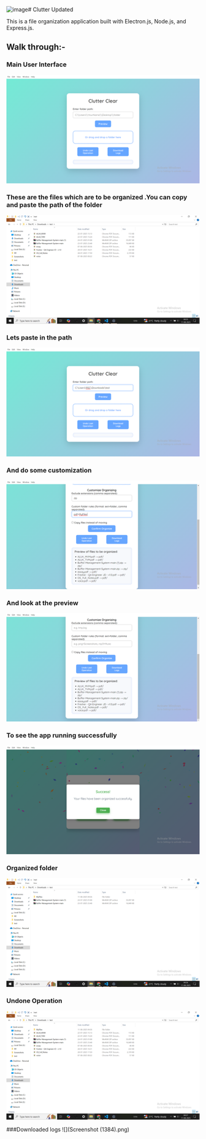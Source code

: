 <img width="1920" height="1080" alt="image" src="https://github.com/user-attachments/assets/17082e3d-66dc-44c5-b31e-3e5144f9c1c1" /># Clutter Updated

This is a file organization application built with Electron.js, Node.js, and Express.js.

## Walk through:-

### Main User Interface
![A screenshot of the application's main interface.](UI.png)

### These are the files which are to be organized .You can copy and paste the path of the folder 
![Folder](file_to_organize.png)

### Lets paste in the path
![A screenshot demonstrating the drag-and-drop functionality.](path_pasted.png)

### And do some customization
![A screenshot of the preview functionality, showing which files will be organized.](customization.png)

### And look at the preview 
![A screenshot of the success alert after the operation is complete.](preview_shown.png)

### To see the app running successfully
![A screenshot of the undo button being clicked.](success_alert.png)

### Organized folder 
![A screenshot of the undo button being clicked.](organized_files.png)

### Undone Operation
![A screenshot confirming that the last operation has been undone.](undid.png)


###Downloaded logs
![](Screenshot (1384).png)

